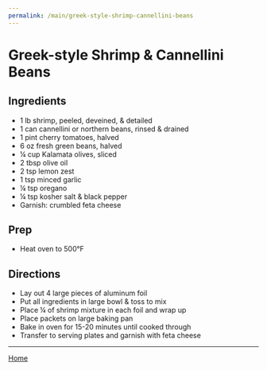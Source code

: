 ```yaml
---
permalink: /main/greek-style-shrimp-cannellini-beans
---
```

# Greek-style Shrimp & Cannellini Beans

## Ingredients

- 1 lb shrimp, peeled, deveined, & detailed
- 1 can cannellini or northern beans, rinsed & drained
- 1 pint cherry tomatoes, halved
- 6 oz fresh green beans, halved
- ¼ cup Kalamata olives, sliced
- 2 tbsp olive oil
- 2 tsp lemon zest
- 1 tsp minced garlic
- ¼ tsp oregano
- ¼ tsp kosher salt & black pepper
- Garnish: crumbled feta cheese

## Prep

- Heat oven to 500°F

## Directions

- Lay out 4 large pieces of aluminum foil
- Put all ingredients in large bowl & toss to mix
- Place ¼ of shrimp mixture in each foil and wrap up
- Place packets on large baking pan
- Bake in oven for 15-20 minutes until cooked through
- Transfer to serving plates and garnish with feta cheese

---

[Home](https://thomasjbarrett82.github.io)
